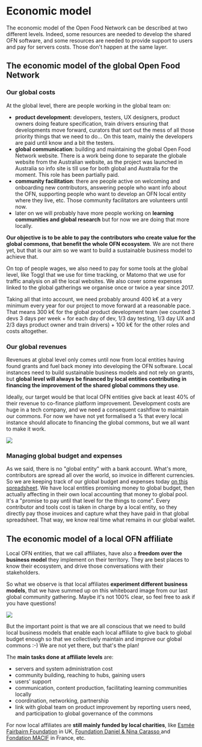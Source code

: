 # Economic model

The economic model of the Open Food Network can be described at two different levels. Indeed, some resources are needed to develop the shared OFN software, and some resources are needed to provide support to users and pay for servers costs. Those don't happen at the same layer.

## The economic model of the global Open Food Network

### Our global costs

At the global level, there are people working in the global team on:

* **product development**: developers, testers, UX designers, product owners doing feature specification, train drivers ensuring that developments move forward, curators that sort out the mess of all those priority things that we need to do... On this team, mainly the developers are paid until know and a bit the testers.
* **global communication**: building and maintaining the global Open Food Network website. There is a work being done to separate the globale website from the Australian website, as the project was launched in Australia so info site is till use for both global and Australia for the moment. This role has been partially paid.
* **community facilitation**: there are people active on welcoming and onboarding new contributors, answering people who want info about the OFN, supporting people who want to develop an OFN local entity where they live, etc. Those community facilitators are volunteers until now.
* later on we will probably have more people working on **learning communities and global research** but for now we are doing that more locally.

**Our objective is to be able to pay the contributors who create value for the global commons, that benefit the whole OFN ecosystem**. We are not there yet, but that is our aim so we want to build a sustainable business model to achieve that.

On top of people wages, we also need to pay for some tools at the global level, like Toggl that we use for time tracking, or Matomo that we use for traffic analysis on all the local websites. We also cover some expenses linked to the global gatherings we organise once or twice a year since 2017.

Taking all that into account, we need probably around 400 k€ at a very minimum every year for our project to move forward at a reasonable pace. That means 300 k€ for the global product development team (we counted 3 devs 3 days per week + for each day of dev, 1/3 day testing, 1/3 day UX and 2/3 days product owner and train drivers) + 100 k€ for the other roles and costs altogether.

### Our global revenues

Revenues at global level only comes until now from local entities having found grants and fuel back money into developing the OFN software. Local instances need to build sustainable business models and not rely on grants, but **global level will always be financed by local entities contributing in financing the improvement of the shared global commons they use**.

Ideally, our target would be that local OFN entities give back at least 40% of their revenue to co-finance platform improvement. Development costs are huge in a tech company, and we need a consequent cashflow to maintain our commons. For now we have not yet formalised a % that every local instance should allocate to financing the global commons, but we all want to make it work.

![](../.gitbook/assets/cofinance-english\(1\).jpg)

### Managing global budget and expenses

As we said, there is no "global entity" with a bank account. What's more, contributors are spread all over the world, so invoice in different currencies. So we are keeping track of our global budget and expenses today [on this spreadsheet](https://docs.google.com/spreadsheets/d/1EjDgQOGMAePgyvWv8gyIPgLPnvieWoWXO0bUzkz4pPA/edit?usp=sharing). We have local entities promising money to global budget, then actually affecting in their own local accounting that money to global pool. It's a "promise to pay until that level for the things to come". Every contributor and tools cost is taken in charge by a local entity, so they directly pay those invoices and capture what they have paid in that global spreadsheet. That way, we know real time what remains in our global wallet.

## The economic model of a local OFN affiliate

Local OFN entities, that we call affiliates, have also a **freedom over the business model** they implement on their territory. They are best places to know their ecosystem, and drive those conversations with their stakeholders.

So what we observe is that local affiliates **experiment different business models**, that we have summed up on this whiteboard image from our last global community gathering. Maybe it's not 100% clear, so feel free to ask if you have questions!

![](../.gitbook/assets/IMG\_9174.JPG)

But the important point is that we are all conscious that we need to build local business models that enable each local affiliate to give back to global budget enough so that we collectively maintain and improve our global commons :-) We are not yet there, but that's the plan!

The **main tasks done at affiliate levels** are:

* servers and system administration cost
* community building, reaching to hubs, gaining users
* users' support
* communication, content production, facilitating learning communities locally
* coordination, networking, partnership
* link with global team on product improvement by reporting users need, and participation to global governance of the commons

For now local affiliates are **still mainly funded by local charities**, like [Esmée Fairbairn Foundation](https://www.esmeefairbairn.org.uk/) in UK, [Foundation Daniel & Nina Carasso ](https://fondationcarasso.org/en)and [Fondation MACIF](https://www.fondation-macif.org/) in France, etc.
